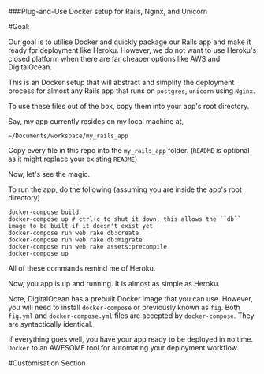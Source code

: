 ###Plug-and-Use Docker setup for Rails, Nginx, and Unicorn

#Goal:

Our goal is to utilise Docker and quickly package our Rails app and make it ready for deployment like Heroku. However, we do not want to use Heroku's closed platform when there are far cheaper options like AWS and DigitalOcean.

This is an Docker setup that will abstract and simplify the deployment process for almost any Rails app that runs on ``postgres``, ``unicorn`` using ``Nginx``. 

To use these files out of the box, copy them into your app's root directory.

Say, my app currently resides on my local machine at,

	~/Documents/workspace/my_rails_app

Copy every file in this repo into the ``my_rails_app`` folder. (``README`` is optional as it might replace your existing ``README``)

Now, let's see the magic.

To run the app, do the following (assuming you are inside the app's root directory)

	docker-compose build
	docker-compose up # ctrl+c to shut it down, this allows the ``db`` image to be built if it doesn't exist yet
	docker-compose run web rake db:create
	docker-compose run web rake db:migrate
	docker-compose run web rake assets:precompile
	docker-compose up

All of these commands remind me of Heroku.

Now, you app is up and running. It is almost as simple as Heroku.

Note, DigitalOcean has a prebuilt Docker image that you can use. However, you will need to install ``docker-compose`` or previously known as ``fig``. Both ``fig.yml`` and ``docker-compose.yml`` files are accepted by ``docker-compose``. They are syntactically identical.

If everything goes well, you have your app ready to be deployed in no time. ``Docker`` to an AWESOME tool for automating your deployment workflow.

#Customisation Section